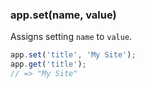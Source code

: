 <h3 id='app.set'>app.set(name, value)</h3>

Assigns setting `name` to `value`.

~~~js
app.set('title', 'My Site');
app.get('title');
// => "My Site"
~~~
